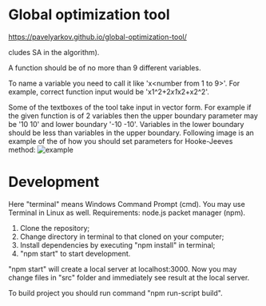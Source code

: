 
# Global optimization tool
https://pavelyarkov.github.io/global-optimization-tool/

cludes SA in the algorithm).
	
A function should be of no more than 9 different variables. 
	
To name a variable you need to call it like 'x<number from 1 to 9>'. For example, correct function input would be 'x1^2+2*x1*x2+x2^2'.
	
Some of the textboxes of the tool take input in vector form. For example if the given function is of 2 variables then the upper boundary parameter may be '10 10' and lower boundary '-10 -10'.
Variables in the lower boundary should be less than variables in the upper boundary.
Following image is an example of the of how you should set parameters for Hooke-Jeeves method:
![example](https://user-images.githubusercontent.com/68156110/128552863-0b19508b-69c1-4d6f-a757-4cd54ae95940.PNG)

# Development
Here "terminal" means Windows Command Prompt (cmd). You may use Terminal in Linux as well.
Requirements: node.js packet manager (npm).

1. Clone the repository;
2. Change directory in terminal to that cloned on your computer; 
3. Install dependencies by executing "npm install" in terminal;
4. "npm start" to start development. 

"npm start" will create a local server at localhost:3000. Now you may change files in "src" folder and immediately see result at the local server.

To build project you should run command "npm run-script build".
